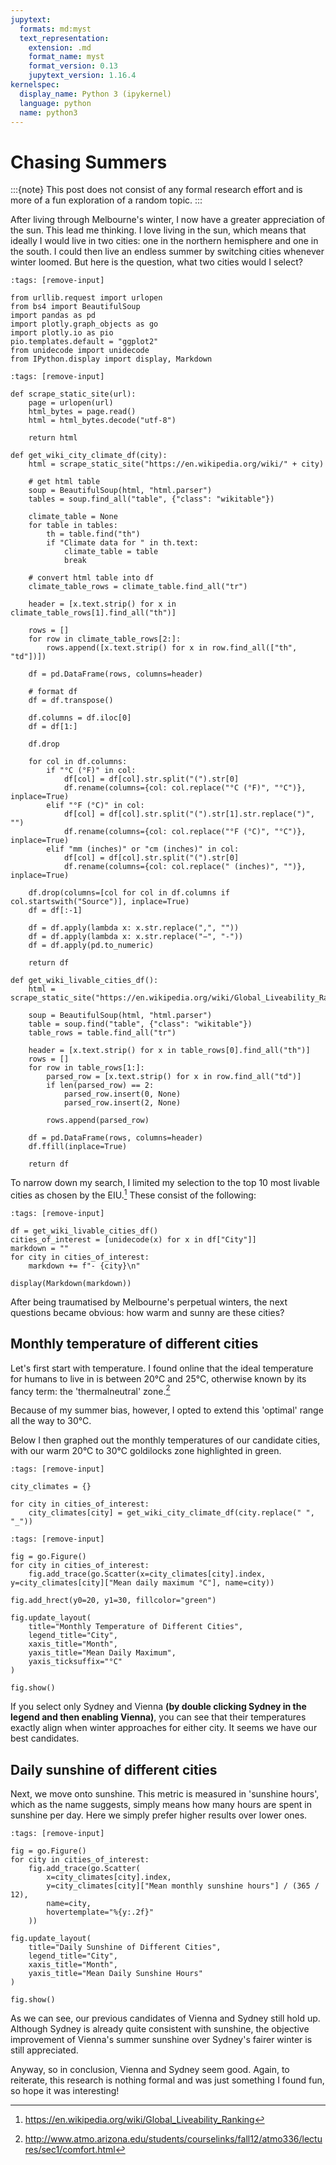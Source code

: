 ```yaml
---
jupytext:
  formats: md:myst
  text_representation:
    extension: .md
    format_name: myst
    format_version: 0.13
    jupytext_version: 1.16.4
kernelspec:
  display_name: Python 3 (ipykernel)
  language: python
  name: python3
---
```


# Chasing Summers

:::{note}
This post does not consist of any formal research effort and is more of a fun exploration of a random topic.
:::

After living through Melbourne's winter, I now have a greater appreciation of the sun. This lead me thinking. I love living in the sun, which means that ideally I would live in two cities: one in the northern hemisphere and one in the south. I could then live an endless summer by switching cities whenever winter loomed. But here is the question, what two cities would I select?

```{code-cell} ipython3
:tags: [remove-input]

from urllib.request import urlopen
from bs4 import BeautifulSoup
import pandas as pd
import plotly.graph_objects as go
import plotly.io as pio
pio.templates.default = "ggplot2"
from unidecode import unidecode
from IPython.display import display, Markdown
```

```{code-cell} ipython3
:tags: [remove-input]

def scrape_static_site(url):
    page = urlopen(url)
    html_bytes = page.read()
    html = html_bytes.decode("utf-8")

    return html

def get_wiki_city_climate_df(city):
    html = scrape_static_site("https://en.wikipedia.org/wiki/" + city)

    # get html table
    soup = BeautifulSoup(html, "html.parser")
    tables = soup.find_all("table", {"class": "wikitable"})

    climate_table = None
    for table in tables:
        th = table.find("th")
        if "Climate data for " in th.text:
            climate_table = table
            break

    # convert html table into df
    climate_table_rows = climate_table.find_all("tr")
    
    header = [x.text.strip() for x in climate_table_rows[1].find_all("th")]

    rows = []
    for row in climate_table_rows[2:]:
        rows.append([x.text.strip() for x in row.find_all(["th", "td"])])

    df = pd.DataFrame(rows, columns=header)

    # format df
    df = df.transpose()

    df.columns = df.iloc[0]
    df = df[1:]

    df.drop

    for col in df.columns:
        if "°C (°F)" in col:
            df[col] = df[col].str.split("(").str[0]
            df.rename(columns={col: col.replace("°C (°F)", "°C")}, inplace=True)
        elif "°F (°C)" in col:
            df[col] = df[col].str.split("(").str[1].str.replace(")", "")
            df.rename(columns={col: col.replace("°F (°C)", "°C")}, inplace=True)
        elif "mm (inches)" or "cm (inches)" in col:
            df[col] = df[col].str.split("(").str[0]
            df.rename(columns={col: col.replace(" (inches)", "")}, inplace=True)

    df.drop(columns=[col for col in df.columns if col.startswith("Source")], inplace=True)
    df = df[:-1]

    df = df.apply(lambda x: x.str.replace(",", ""))
    df = df.apply(lambda x: x.str.replace("−", "-"))
    df = df.apply(pd.to_numeric)

    return df

def get_wiki_livable_cities_df():
    html = scrape_static_site("https://en.wikipedia.org/wiki/Global_Liveability_Ranking")

    soup = BeautifulSoup(html, "html.parser")
    table = soup.find("table", {"class": "wikitable"})
    table_rows = table.find_all("tr")

    header = [x.text.strip() for x in table_rows[0].find_all("th")]
    rows = []
    for row in table_rows[1:]:
        parsed_row = [x.text.strip() for x in row.find_all("td")]
        if len(parsed_row) == 2:
            parsed_row.insert(0, None)
            parsed_row.insert(2, None)

        rows.append(parsed_row)

    df = pd.DataFrame(rows, columns=header)
    df.ffill(inplace=True)

    return df
```

To narrow down my search, I limited my selection to the top 10 most livable cities as chosen by the EIU.[^most-livable-cities-wiki] These consist of the following:

[^most-livable-cities-wiki]: https://en.wikipedia.org/wiki/Global_Liveability_Ranking

```{code-cell} ipython3
:tags: [remove-input]

df = get_wiki_livable_cities_df()
cities_of_interest = [unidecode(x) for x in df["City"]]
markdown = ""
for city in cities_of_interest:
    markdown += f"- {city}\n"

display(Markdown(markdown))
```

After being traumatised by Melbourne's perpetual winters, the next questions became obvious: how warm and sunny are these cities?

## Monthly temperature of different cities

Let's first start with temperature. I found online that the ideal temperature for humans to live in is between 20°C and 25°C, otherwise known by its fancy term: the 'thermalneutral' zone.[^ideal-temperature]

[^ideal-temperature]: http://www.atmo.arizona.edu/students/courselinks/fall12/atmo336/lectures/sec1/comfort.html

Because of my summer bias, however, I opted to extend this 'optimal' range all the way to 30°C.

Below I then graphed out the monthly temperatures of our candidate cities, with our warm 20°C to 30°C goldilocks zone highlighted in green.

```{code-cell} ipython3
:tags: [remove-input]

city_climates = {}

for city in cities_of_interest:
    city_climates[city] = get_wiki_city_climate_df(city.replace(" ", "_"))
```

```{code-cell} ipython3
:tags: [remove-input]

fig = go.Figure()
for city in cities_of_interest:
    fig.add_trace(go.Scatter(x=city_climates[city].index, y=city_climates[city]["Mean daily maximum °C"], name=city))

fig.add_hrect(y0=20, y1=30, fillcolor="green")

fig.update_layout(
    title="Monthly Temperature of Different Cities",
    legend_title="City",
    xaxis_title="Month",
    yaxis_title="Mean Daily Maximum",
    yaxis_ticksuffix="°C"
)

fig.show()
```

If you select only Sydney and Vienna **(by double clicking Sydney in the legend and then enabling Vienna)**, you can see that their temperatures exactly align when winter approaches for either city. It seems we have our best candidates.

## Daily sunshine of different cities

Next, we move onto sunshine. This metric is measured in 'sunshine hours', which as the name suggests, simply means how many hours are spent in sunshine per day. Here we simply prefer higher results over lower ones.

```{code-cell} ipython3
:tags: [remove-input]

fig = go.Figure()
for city in cities_of_interest:
    fig.add_trace(go.Scatter(
        x=city_climates[city].index,
        y=city_climates[city]["Mean monthly sunshine hours"] / (365 / 12),
        name=city,
        hovertemplate="%{y:.2f}"
    ))

fig.update_layout(
    title="Daily Sunshine of Different Cities",
    legend_title="City",
    xaxis_title="Month",
    yaxis_title="Mean Daily Sunshine Hours"
)

fig.show()
```

As we can see, our previous candidates of Vienna and Sydney still hold up. Although Sydney is already quite consistent with sunshine, the objective improvement of Vienna's summer sunshine over Sydney's fairer winter is still appreciated.

Anyway, so in conclusion, Vienna and Sydney seem good. Again, to reiterate, this research is nothing formal and was just something I found fun, so hope it was interesting!
